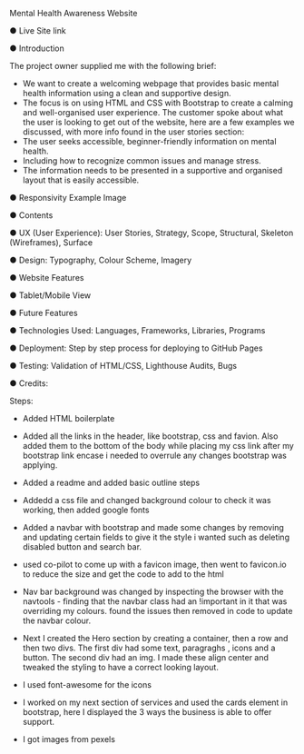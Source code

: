 Mental Health Awareness Website

● Live Site link

● Introduction

The project owner supplied me with the following brief:
- We want to create a welcoming webpage that provides basic mental health information using a clean and supportive design.
- The focus is on using HTML and CSS with Bootstrap to create a calming and well-organised user experience.
The customer spoke about what the user is looking to get out of the website, here are a few examples we discussed, with more info found in the user stories section:
- The user seeks accessible, beginner-friendly information on mental health.
- Including how to recognize common issues and manage stress.
- The information needs to be presented in a supportive and organised layout that is easily accessible.

  
● Responsivity Example Image


● Contents


● UX (User Experience): User Stories, Strategy, Scope, Structural, Skeleton (Wireframes), Surface


● Design: Typography, Colour Scheme, Imagery


● Website Features


● Tablet/Mobile View


● Future Features


● Technologies Used: Languages, Frameworks, Libraries, Programs


● Deployment: Step by step process for deploying to GitHub Pages


● Testing: Validation of HTML/CSS, Lighthouse Audits, Bugs


● Credits:

Steps:

- Added HTML boilerplate

- Added all the links in the header, like bootstrap, css and favion. Also added them to the bottom of the body while placing my css link after my bootstrap link encase i needed to overrule any changes bootstrap was applying.

- Added a readme and added basic outline steps

- Addedd a css file and changed background colour to check it was working, then added google fonts

- Added a navbar with bootstrap and made some changes by removing and updating certain fields to give it the style i wanted such as deleting disabled button and search bar.

- used co-pilot to come up with a favicon image, then went to favicon.io to reduce the size and get the code to add to the html

- Nav bar background was changed by inspecting the browser with the navtools - finding that the navbar class had an !important in it that was overriding my colours. found the issues then removed in code to update the navbar colour.

- Next I created the Hero section by creating a container, then a row and then two divs. The first div had some text, paragraghs , icons and a button. The second div had an img. I made these align center and tweaked the styling to have a correct looking layout.

- I used font-awesome for the icons 

- I worked on my next section of services and used the cards element in bootstrap, here I displayed the 3 ways the business is able to offer support.

- I got images from pexels